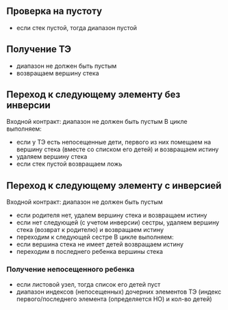 ## Проверка на пустоту
- если стек пустой, тогда диапазон пустой

## Получение ТЭ
- диапазон не должен быть пустым
- возвращаем вершину стека

## Переход к следующему элементу без инверсии
Входной контракт: диапазон не должен быть пустым
В цикле выполняем:
- если у ТЭ есть непосещенные дети, первого из них помещаем на вершину стека (вместе со списком его детей) и возвращаем истину
- удаляем вершину стека
- если стек пустой возвращаем ложь

## Переход к следующему элементу с инверсией
Входной контракт: диапазон не должен быть пустым
- если родителя нет, удалем вершину стека и возвращаем истину
- если нет следующей (с учетом инверсии) сестры, удаляем вершину стека (возврат к родителю) и возвращаем истину
- переходим к следующей сестре
В цикле выполняем:
- если вершина стека не имеет детей возвращаем истину
- переходим в последнего ребенка вершины стека

### Получение непосещенного ребенка
- если листовой узел, тогда список его детей пуст
- диапазон индексов (непосещенных) дочерних элементов ТЭ (индекс первого/последнего элемента (определяется НО) и кол-во детей)